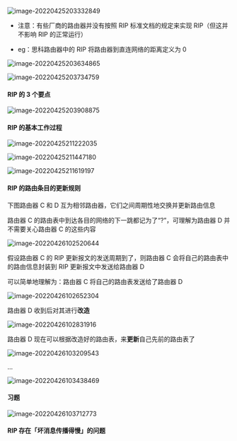 ![image-20220425203332849](https://aliyun-oss-lpj.oss-cn-qingdao.aliyuncs.com/images/by-picgo/image-20220425203332849.png)

- 注意：有些厂商的路由器并没有按照 RIP 标准文档的规定来实现 RIP（但这并不影响 RIP 的正常运行）

- eg：思科路由器中的 RIP 将路由器到直连网络的距离定义为 0

![image-20220425203634865](https://aliyun-oss-lpj.oss-cn-qingdao.aliyuncs.com/images/by-picgo/image-20220425203634865.png)

![image-20220425203734759](https://aliyun-oss-lpj.oss-cn-qingdao.aliyuncs.com/images/by-picgo/image-20220425203734759.png)

#### RIP 的 3 个要点

![image-20220425203908875](https://aliyun-oss-lpj.oss-cn-qingdao.aliyuncs.com/images/by-picgo/image-20220425203908875.png)

#### RIP 的基本工作过程

![image-20220425211222035](https://aliyun-oss-lpj.oss-cn-qingdao.aliyuncs.com/images/by-picgo/image-20220425211222035.png)

![image-20220425211447180](https://aliyun-oss-lpj.oss-cn-qingdao.aliyuncs.com/images/by-picgo/image-20220425211447180.png)

![image-20220425211619197](https://aliyun-oss-lpj.oss-cn-qingdao.aliyuncs.com/images/by-picgo/image-20220425211619197.png)

#### RIP 的路由条目的更新规则

下图路由器 C 和 D 互为相邻路由器，它们之间周期性地交换并更新路由信息

路由器 C 的路由表中到达各目的网络的下一跳都记为了“?”，可理解为路由器 D 并不需要关心路由器 C 的这些内容

![image-20220426102520644](https://aliyun-oss-lpj.oss-cn-qingdao.aliyuncs.com/images/by-picgo/image-20220426102520644.png)

假设路由器 C 的 RIP 更新报文的发送周期到了，则路由器 C 会将自己的路由表中的路由信息封装到 RIP 更新报文中发送给路由器 D

可以简单地理解为：路由器 C 将自己的路由表发送给了路由器 D

![image-20220426102652304](https://aliyun-oss-lpj.oss-cn-qingdao.aliyuncs.com/images/by-picgo/image-20220426102652304.png)

路由器 D 收到后对其进行**改造**

![image-20220426102831916](https://aliyun-oss-lpj.oss-cn-qingdao.aliyuncs.com/images/by-picgo/image-20220426102831916.png)

路由器 D 现在可以根据改造好的路由表，来**更新**自己先前的路由表了

![image-20220426103209543](https://aliyun-oss-lpj.oss-cn-qingdao.aliyuncs.com/images/by-picgo/image-20220426103209543.png)

...

![image-20220426103438469](https://aliyun-oss-lpj.oss-cn-qingdao.aliyuncs.com/images/by-picgo/image-20220426103438469.png)

#### 习题

![image-20220426103712773](https://aliyun-oss-lpj.oss-cn-qingdao.aliyuncs.com/images/by-picgo/image-20220426103712773.png)

#### RIP 存在「坏消息传播得慢」的问题

